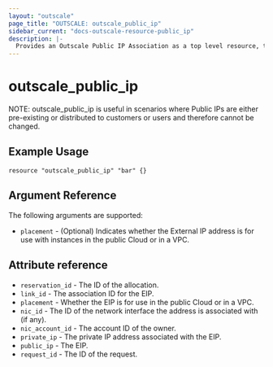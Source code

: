 ```yaml
---
layout: "outscale"
page_title: "OUTSCALE: outscale_public_ip"
sidebar_current: "docs-outscale-resource-public_ip"
description: |-
  Provides an Outscale Public IP Association as a top level resource, to associate and disassociate Public IPs from Outscale VMs and Network Interfaces.
---
```


# outscale_public_ip

NOTE: outscale_public_ip is useful in scenarios where Public IPs are either pre-existing or distributed to customers or users and therefore cannot be changed.

## Example Usage

```hcl
resource "outscale_public_ip" "bar" {}
```

## Argument Reference

The following arguments are supported:

* `placement` - (Optional) Indicates whether the External IP address is for use with instances in the public Cloud or in a VPC.

## Attribute reference

* `reservation_id` - The ID of the allocation.
* `link_id` - The association ID for the EIP.
* `placement` - Whether the EIP is for use in the public Cloud or in a VPC.
* `nic_id` - The ID of the network interface the address is associated with (if any).
* `nic_account_id` - The account ID of the owner.
* `private_ip` - The private IP address associated with the EIP.
* `public_ip` - The EIP.
* `request_id` - The ID of the request.